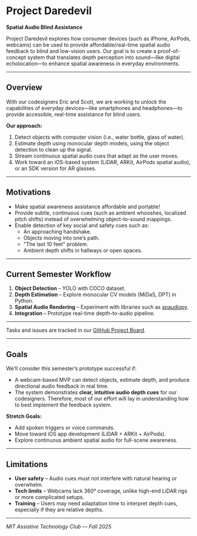 # Project Daredevil 
**Spatial Audio Blind Assistance**

Project Daredevil explores how consumer devices (such as iPhone, AirPods, webcams) can be used to provide affordable/real-time spatial audio feedback to blind and low-vision users. Our goal is to create a proof-of-concept system that translates depth perception into sound—like digital echolocation—to enhance spatial awareness in everyday environments.

---

## Overview
With our codesigners Eric and Scott, we are working to unlock the capabilities of everyday devices—like smartphones and headphones—to provide accessible, real-time assistance for blind users.

**Our approach:**
1. Detect objects with computer vision (i.e., water bottle, glass of water).
2. Estimate depth using monocular depth models, using the object detection to clean up the signal.
3. Stream continuous spatial audio cues that adapt as the user moves.
4. Work toward an iOS-based system (LiDAR, ARKit, AirPods spatial audio), or an SDK version for AR glasses.

---

## Motivations
- Make spatial awareness assistance affordable and portable!
- Provide subtle, continuous cues (such as ambient whooshes, localized pitch shifts) instead of overwhelming object-to-sound mappings.
- Enable detection of key social and safety cues such as:
  - An approaching handshake.
  - Objects moving into one’s path.
  - "The last 10 feet" problem.
  - Ambient depth shifts in hallways or open spaces.

---

## Current Semester Workflow
1. **Object Detection** – YOLO with COCO dataset.
2. **Depth Estimation** – Explore monocular CV models (MiDaS, DPT) in Python.
3. **Spatial Audio Rendering** – Experiment with libraries such as [spaudiopy](https://github.com/chris-hld/spaudiopy).
4. **Integration** – Prototype real-time depth-to-audio pipeline.

---

Tasks and issues are tracked in our [GitHub Project Board](https://github.com/orgs/MIT-Assistive-Technology/projects/1/views/1).

---

## Goals
We’ll consider this semester’s prototype successful if:
- A webcam-based MVP can detect objects, estimate depth, and produce directional audio feedback in real time.
- The system demonstrates **clear, intuitive audio depth cues** for our codesigners.
Therefore, most of our effort will lay in understanding how to best implement the feedback system.

**Stretch Goals:**
- Add spoken triggers or voice commands.
- Move toward iOS app development (LiDAR + ARKit + AirPods).
- Explore continuous ambient spatial audio for full-scene awareness.

---

## Limitations
- **User safety** – Audio cues must not interfere with natural hearing or overwhelm.
- **Tech limits** – Webcams lack 360° coverage, unlike high-end LiDAR rigs or more complicated setups.
- **Training** – Users may need adaptation time to interpret depth cues, especially if they are relative depths.

---

*MIT Assistive Technology Club — Fall 2025*
